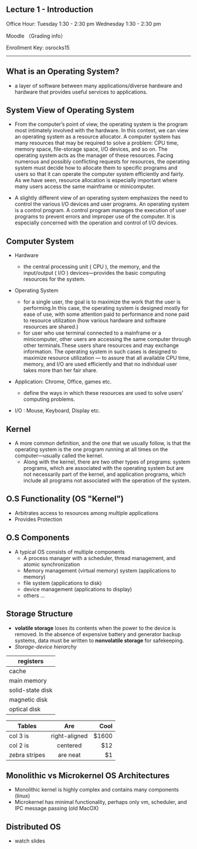 Lecture 1 - Introduction
------------------------
 
Office Hour: Tuesday 1:30 - 2:30 pm 
			 Wednesday 1:30 - 2:30 pm

Moodle （Grading info）

Enrollment Key: osrocks15

*********************************************************************

What is an Operating System?
-----------------------------
* a layer of software between many applications/diverse hardware and hardware that provides useful services to applications.

System View of Operating System
---------------------------------

* From the computer’s point of view, the operating system is the program most intimately involved with the hardware. In this context, we can view an operating system as a resource allocator. A computer system has many resources that may be required to solve a problem: CPU time, memory space, file-storage space, I/O devices, and so on. The operating system acts as the manager of these resources. Facing numerous and possibly conflicting requests for resources, the operating system must decide how to allocate them to specific programs and users so that it can operate the computer system efficiently and fairly. As we have seen, resource allocation is especially important where many users access the same mainframe or minicomputer.

* A slightly different view of an operating system emphasizes the need to control the various I/O devices and user programs. An operating system is a control program. A control program manages the execution of user programs to prevent errors and improper use of the computer. It is especially concerned with the operation and control of I/O devices.

Computer System
----------------------
* Hardware
	- the central processing unit ( CPU ), the memory, and the input/output ( I/O ) devices—provides the basic computing resources for the system. 

* Operating System
	- for a single user, the goal is to maximize the work that the user is performing.In this case, the operating system is designed mostly for ease of use, with some attention paid to performance and none paid to resource utilization (how various hardware and software resources are shared.)
	- for user who use terminal connected to a mainframe or a minicomputer, other users are accessing the same computer through other terminals.These users share resources and may exchange information. The operating system in such cases is designed to maximize resource utilization — to assure that all available CPU time, memory, and I/O are used efficiently and that no individual user takes more than her fair share.

* Application: Chrome, Office, games etc.
	- define the ways in which these resources are used to solve users’ computing problems.
* I/O : Mouse, Keyboard, Display etc.

Kernel
-------
* A more common definition, and the one that we usually follow, is that the operating system is the one program running at all times on the computer—usually called the kernel. 
	- Along with the kernel, there are two other types of programs: system programs, which are associated with the operating system but are not necessarily part of the kernel, and application programs, which include all programs not associated with the operation of the system.


O.S Functionality (OS "Kernel")
------------------------------------
* Arbitrates access to resources among multiple applications
* Provides Protection


O.S Components
---------------
* A typical OS consists of multiple components
	- A process manager with a scheduler, thread management, and atomic synchronization
	- Memory management (virtual memory) system (applications to memory)
	- file system (applications to disk)
	- device management (applications to display)
	- others ...

Storage Structure
-----------------
* **volatile storage** loses its contents when the power to the device is removed. In the absence of expensive battery and generator backup systems, data must be written to **nonvolatile storage** for safekeeping.
* *Storage-device hierarchy*

|registers       |
|----------------|
|cache           |
|main memory     |
|solid-state disk|
|magnetic disk   |
|optical disk    |


| Tables        | Are           | Cool  |
| ------------- |:-------------:| -----:|
| col 3 is      | right-aligned | $1600 |
| col 2 is      | centered      |   $12 |
| zebra stripes | are neat      |    $1 |

Monolithic vs Microkernel OS Architectures
------------------------------------------
* Monolithic kernel is highly complex and contains many components (linux)
* Microkernel has minimal functionality, perhaps only vm, scheduler, and IPC message passing (old MacOX)



Distributed OS
---------------
* watch slides









